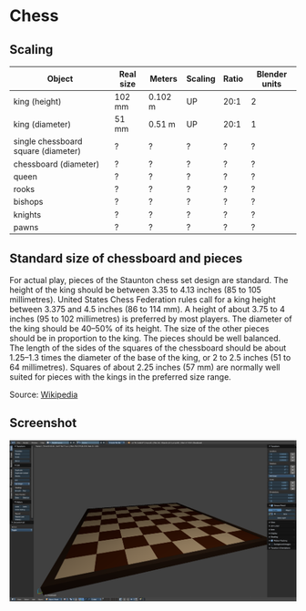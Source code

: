# Chess

## Scaling

| Object | Real size | Meters | Scaling | Ratio | Blender units |
| --- | --- | --- | --- | --- | --- |
| king (height) | 102 mm | 0.102 m | UP | 20:1 | 2 |
| king (diameter) | 51 mm | 0.51 m | UP | 20:1 | 1 |
| single chessboard square (diameter) | ? | ? | ? | ? | ? |
| chessboard (diameter) | ? | ? | ? | ? | ? |
| queen | ? | ? | ? | ? | ? |
| rooks | ? | ? | ? | ? | ? |
| bishops | ? | ? | ? | ? | ? |
| knights | ? | ? | ? | ? | ? |
| pawns | ? | ? | ? | ? | ? |

## Standard size of chessboard and pieces

 For actual play, pieces of the Staunton chess set design are standard. The height of the king should be between 3.35 to 4.13 inches (85 to 105 millimetres). United States Chess Federation rules call for a king height between 3.375 and 4.5 inches (86 to 114 mm). A height of about 3.75 to 4 inches (95 to 102 millimetres) is preferred by most players. The diameter of the king should be 40–50% of its height. The size of the other pieces should be in proportion to the king. The pieces should be well balanced. The length of the sides of the squares of the chessboard should be about 1.25–1.3 times the diameter of the base of the king, or 2 to 2.5 inches (51 to 64 millimetres). Squares of about 2.25 inches (57 mm) are normally well suited for pieces with the kings in the preferred size range.

Source: [Wikipedia](https://en.wikipedia.org/wiki/Chess_piece)

## Screenshot

![draft chessboard](./screenshots/chessboard.png)

